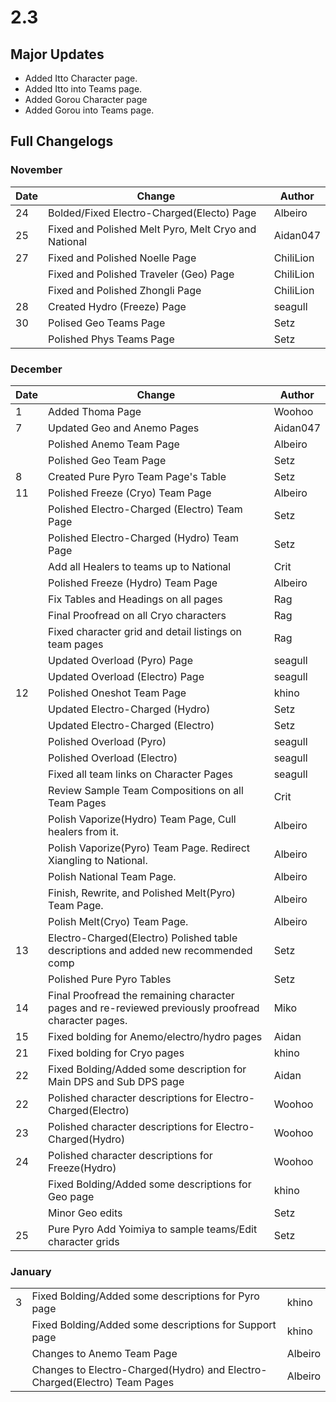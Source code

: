 # 2.3

## Major Updates

* Added Itto Character page.
* Added Itto into Teams page.
* Added Gorou Character page
* Added Gorou into Teams page.

## Full Changelogs

### November

| Date | Change                                               | Author    |
| ---- | ---------------------------------------------------- | --------- |
| 24   | Bolded/Fixed Electro-Charged(Electo) Page            | Albeiro   |
| 25   | Fixed and Polished Melt Pyro, Melt Cryo and National | Aidan047  |
| 27   | Fixed and Polished Noelle Page                       | ChiliLion |
|      | Fixed and Polished Traveler (Geo) Page               | ChiliLion |
|      | Fixed and Polished Zhongli Page                      | ChiliLion |
| 28   | Created Hydro (Freeze) Page                          | seagull   |
| 30   | Polised Geo Teams Page                               | Setz      |
|      | Polished Phys Teams Page                             | Setz      |

### **December**

| Date | Change                                                                                              | Author   |
| ---- | --------------------------------------------------------------------------------------------------- | -------- |
| 1    | Added Thoma Page                                                                                    | Woohoo   |
| 7    | Updated Geo and Anemo Pages                                                                         | Aidan047 |
|      | Polished Anemo Team Page                                                                            | Albeiro  |
|      | Polished Geo Team Page                                                                              | Setz     |
| 8    | Created Pure Pyro Team Page's Table                                                                 | Setz     |
| 11   | Polished Freeze (Cryo) Team Page                                                                    | Albeiro  |
|      | Polished Electro-Charged (Electro) Team Page                                                        | Setz     |
|      | Polished Electro-Charged (Hydro) Team Page                                                          | Setz     |
|      | Add all Healers to teams up to National                                                             | Crit     |
|      | Polished Freeze (Hydro) Team Page                                                                   | Albeiro  |
|      | Fix Tables and Headings on all pages                                                                | Rag      |
|      | Final Proofread on all Cryo characters                                                              | Rag      |
|      | Fixed character grid and detail listings on team pages                                              | Rag      |
|      | Updated Overload (Pyro) Page                                                                        | seagull  |
|      | Updated Overload (Electro) Page                                                                     | seagull  |
| 12   | Polished Oneshot Team Page                                                                          | khino    |
|      | Updated Electro-Charged (Hydro)                                                                     | Setz     |
|      | Updated Electro-Charged (Electro)                                                                   | Setz     |
|      | Polished Overload (Pyro)                                                                            | seagull  |
|      | Polished Overload (Electro)                                                                         | seagull  |
|      | Fixed all team links on Character Pages                                                             | seagull  |
|      | Review Sample Team Compositions on all Team Pages                                                   | Crit     |
|      | Polish Vaporize(Hydro) Team Page, Cull healers from it.                                             | Albeiro  |
|      | Polish Vaporize(Pyro) Team Page. Redirect Xiangling to National.                                    | Albeiro  |
|      | Polish National Team Page.                                                                          | Albeiro  |
|      | Finish, Rewrite, and Polished Melt(Pyro) Team Page.                                                 | Albeiro  |
|      | Polish Melt(Cryo) Team Page.                                                                        | Albeiro  |
| 13   | Electro-Charged(Electro) Polished table descriptions and added new recommended comp                 | Setz     |
|      | Polished Pure Pyro Tables                                                                           | Setz     |
| 14   | Final Proofread the remaining character pages and re-reviewed previously proofread character pages. | Miko     |
| 15   | Fixed bolding for Anemo/electro/hydro pages                                                         | Aidan    |
| 21   | Fixed bolding for Cryo pages                                                                        | khino    |
| 22   | Fixed Bolding/Added some description for Main DPS and Sub DPS page                                  | Aidan    |
| 22   | Polished character descriptions for Electro-Charged(Electro)                                        | Woohoo   |
| 23   | Polished character descriptions for Electro-Charged(Hydro)                                          | Woohoo   |
| 24   | Polished character descriptions for Freeze(Hydro)                                                   | Woohoo   |
|      | Fixed Bolding/Added some descriptions for Geo page                                                  | khino    |
|      | Minor Geo edits                                                                                     | Setz     |
| 25   | Pure Pyro Add Yoimiya to sample teams/Edit character grids                                          | Setz     |

### **January**

|   |                                                                           |         |
| - | ------------------------------------------------------------------------- | ------- |
| 3 | Fixed Bolding/Added some descriptions for Pyro page                       | khino   |
|   | Fixed Bolding/Added some descriptions for Support page                    | khino   |
|   | Changes to Anemo Team Page                                                | Albeiro |
|   | Changes to Electro-Charged(Hydro) and Electro-Charged(Electro) Team Pages | Albeiro |
